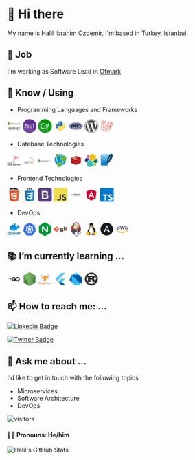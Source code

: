 # 👋 Hi there

My name is Halil İbrahim Özdemir, I'm based in Turkey, Istanbul.

## 💼 Job

I'm working as Software Lead in [Ofmark](https://www.ofmark.com/)

## 🧠 Know / Using

- Programming Languages and Frameworks

<img src="https://github.com/github/explore/blob/main/topics/aspnet/aspnet.png?raw=true" height="32" /> <img src="https://github.com/github/explore/blob/main/topics/dotnet/dotnet.png?raw=true" height="32" /> <img src="https://github.com/github/explore/blob/main/topics/csharp/csharp.png?raw=true" height="32" /> <img src="https://github.com/github/explore/blob/main/topics/python/python.png?raw=true" height="32" /> <img src="https://github.com/github/explore/blob/main/topics/php/php.png?raw=true" height="32" /> <img src="https://github.com/github/explore/blob/main/topics/wordpress/wordpress.png?raw=true" height="32" /> <img src="https://github.com/github/explore/blob/main/topics/laravel/laravel.png?raw=true" height="32" />

- Database Technologies

<img src="https://github.com/github/explore/blob/main/topics/sql-server/sql-server.png?raw=true" height="32" /> <img src="https://github.com/github/explore/blob/main/topics/mysql/mysql.png?raw=true" height="32" /> <img src="https://github.com/github/explore/blob/main/topics/mongodb/mongodb.png?raw=true" height="32" /> <img src="https://github.com/github/explore/blob/main/topics/neo4j/neo4j.png?raw=true" height="32" /> <img src="https://github.com/github/explore/blob/main/topics/redis/redis.png?raw=true" height="32" /> <img src="https://github.com/github/explore/blob/main/topics/elasticsearch/elasticsearch.png?raw=true" height="32" /> <img src="https://github.com/github/explore/blob/main/topics/sqlite/sqlite.png?raw=true" height="32" />

- Frontend Technologies

<img src="https://github.com/github/explore/blob/main/topics/html/html.png?raw=true" height="32" /> <img src="https://github.com/github/explore/blob/main/topics/css/css.png?raw=true" height="32" /> <img src="https://github.com/github/explore/blob/main/topics/bootstrap/bootstrap.png?raw=true" height="32" /> <img src="https://github.com/github/explore/blob/main/topics/javascript/javascript.png?raw=true" height="32" /> <img src="https://github.com/github/explore/blob/main/topics/jquery/jquery.png?raw=true" height="32" /> <img src="https://github.com/github/explore/blob/main/topics/angular/angular.png?raw=true" height="32" /> <img src="https://github.com/github/explore/blob/main/topics/typescript/typescript.png?raw=true" height="32" />

- DevOps

<img src="https://github.com/github/explore/blob/main/topics/docker/docker.png?raw=true" height="32" /> <img src="https://github.com/github/explore/blob/main/topics/kubernetes/kubernetes.png?raw=true" height="32" /> <img src="https://github.com/github/explore/blob/main/topics/nginx/nginx.png?raw=true" height="32" /> <img src="https://github.com/github/explore/blob/main/topics/git/git.png?raw=true" height="32" /> <img src="https://github.com/github/explore/blob/main/topics/jenkins/jenkins.png?raw=true" height="32" /> <img src="https://github.com/github/explore/blob/main/topics/linux/linux.png?raw=true" height="32" /> <img src="https://github.com/github/explore/blob/main/topics/ansible/ansible.png?raw=true" height="32" /> <img src="https://github.com/github/explore/blob/main/topics/aws/aws.png?raw=true" height="32" />

## 📚 I’m currently learning ...

<img src="https://github.com/github/explore/blob/main/topics/go/go.png?raw=true" height="32" /> <img src="https://github.com/github/explore/blob/main/topics/nodejs/nodejs.png?raw=true" height="32" /> <img src="https://github.com/github/explore/blob/main/topics/tensorflow/tensorflow.png?raw=true" height="32" /> <img src="https://github.com/github/explore/blob/main/topics/flutter/flutter.png?raw=true" height="32" /> <img src="https://github.com/github/explore/blob/main/topics/dart/dart.png?raw=true" height="32" /> <img src="https://github.com/github/explore/blob/main/topics/rust/rust.png?raw=true" height="32" />

## 📫 How to reach me: ...

[![Linkedin Badge](https://img.shields.io/badge/halilibrahimozdemir-follow%20on%20linkedin-blue?style=for-the-badge&logo=linkedin)](https://www.linkedin.com/in/halilibrahimozdemir/)

[![Twitter Badge](https://img.shields.io/badge/hiozdmr-follow%20on%20twitter-blue?style=for-the-badge&logo=twitter)](https://twitter.com/hiozdmr/)

## 💬 Ask me about ...

I'd like to get in touch with the following topics

- Microservices
- Software Architecture
- DevOps

![visitors](https://img.shields.io/badge/dynamic/json?color=informational&label=visitor%20count&query=value&url=https%3A%2F%2Fapi.countapi.xyz%2Fhit%2Fhalibrahim.halibrahim%2Freadme)

#### 🙋‍♂️ Pronouns: He/him

![Halil's GitHub Stats](https://github-readme-stats.vercel.app/api?username=halibrahim&show_icons=true)
